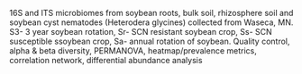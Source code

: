 16S and ITS microbiomes from soybean roots, bulk soil, rhizosphere soil and soybean cyst nematodes (Heterodera glycines) collected from Waseca, MN. 
S3- 3 year soybean rotation, Sr- SCN resistant soybean crop, Ss- SCN susceptible ssoybean crop, Sa- annual rotation of soybean. 
Quality control, alpha & beta diversity, PERMANOVA, heatmap/prevalence metrics, correlation network, differential abundance analysis
